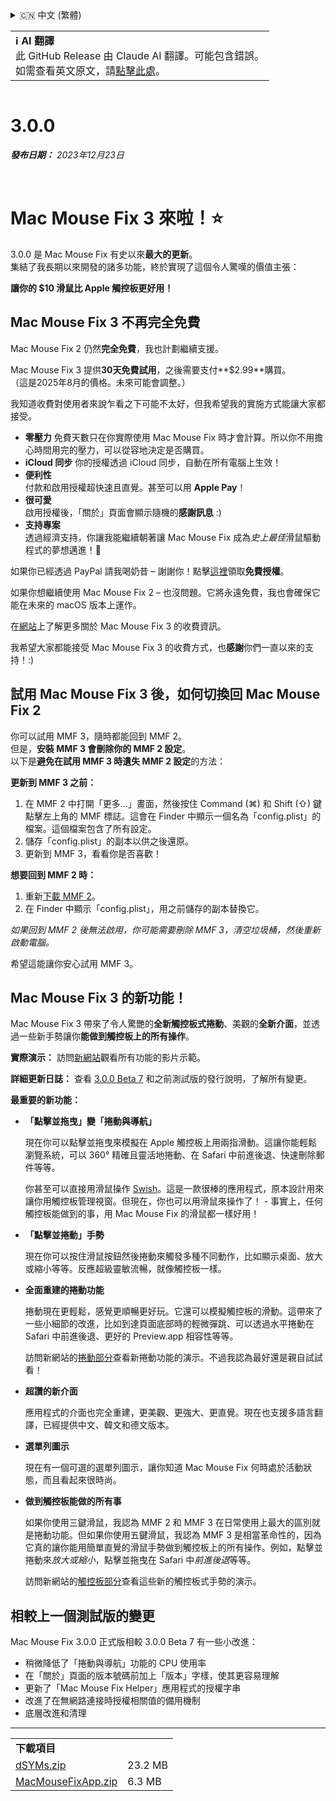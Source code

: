 <details>
<summary>🇨🇳 中文 (繁體)</summary>

[🇬🇧 English (GitHub Release)](https://github.com/noah-nuebling/mac-mouse-fix/releases/tag/3.0.0)\
[🇩🇪 Deutsch](https://redirect.macmousefix.com/?target=mmf-release&tag=3.0.0&locale=de)\
[🇻🇳 Tiếng Việt](https://redirect.macmousefix.com/?target=mmf-release&tag=3.0.0&locale=vi)\
[🇨🇳 中文 (简体)](https://redirect.macmousefix.com/?target=mmf-release&tag=3.0.0&locale=zh-Hans)\
**🇨🇳 中文 (繁體)**\
[🇭🇰 中文（香港)](https://redirect.macmousefix.com/?target=mmf-release&tag=3.0.0&locale=zh-HK)\
[🇰🇷 한국어](https://redirect.macmousefix.com/?target=mmf-release&tag=3.0.0&locale=ko)\
[Help translate Mac Mouse Fix to different languages!](https://github.com/noah-nuebling/mac-mouse-fix/discussions/731)
</details>
<table align=><td>
<b>ℹ️ AI 翻譯</b><br>
此 GitHub Release 由 Claude AI 翻譯。可能包含錯誤。<br>
如需查看英文原文，請<a href="https://github.com/noah-nuebling/mac-mouse-fix/releases/tag/3.0.0">點擊此處</a>。
</td></table>

<table></table>

# 3.0.0
***發布日期：** 2023年12月23日*

<br>

# Mac Mouse Fix 3 來啦！⭐️

3.0.0 是 Mac Mouse Fix 有史以來**最大的更新**。\
集結了我長期以來開發的諸多功能，終於實現了這個令人驚嘆的價值主張：

**讓你的 $10 滑鼠比 Apple 觸控板更好用！**

## Mac Mouse Fix 3 不再完全免費

Mac Mouse Fix 2 仍然**完全免費**，我也計劃繼續支援。

Mac Mouse Fix 3 提供**30天免費試用**，之後需要支付**$2.99**購買。\
（這是2025年8月的價格。未來可能會調整。）

我知道收費對使用者來說乍看之下可能不太好，但我希望我的實施方式能讓大家都接受。

- **零壓力**
   免費天數只在你實際使用 Mac Mouse Fix 時才會計算。所以你不用擔心時間用完的壓力，可以從容地決定是否購買。
- **iCloud 同步**
   你的授權透過 iCloud 同步，自動在所有電腦上生效！
- **便利性**\
   付款和啟用授權超快速且直覺。甚至可以用 **Apple Pay**！
- **很可愛**\
   啟用授權後，「關於」頁面會顯示隨機的**感謝訊息** :)
- **支持專案**\
   透過經濟支持，你讓我能繼續朝著讓 Mac Mouse Fix 成為*史上最佳*滑鼠驅動程式的夢想邁進！🚀

如果你已經透過 PayPal 請我喝奶昔 – 謝謝你！點擊[這裡](https://redirect.macmousefix.com/?locale=zh-Hant&target=mmf-apply-for-milkshake-license)領取**免費授權**。

如果你想繼續使用 Mac Mouse Fix 2 – 也沒問題。它將永遠免費，我也會確保它能在未來的 macOS 版本上運作。

在[網站](https://macmousefix.com/#price)上了解更多關於 Mac Mouse Fix 3 的收費資訊。

我希望大家都能接受 Mac Mouse Fix 3 的收費方式，也**感謝**你們一直以來的支持！:)

## 試用 Mac Mouse Fix 3 後，如何切換回 Mac Mouse Fix 2

你可以試用 MMF 3，隨時都能回到 MMF 2。\
但是，**安裝 MMF 3 會刪除你的 MMF 2 設定**。\
以下是**避免在試用 MMF 3 時遺失 MMF 2 設定**的方法：

**更新到 MMF 3 之前：**

1. 在 MMF 2 中打開「更多...」畫面，然後按住 Command (⌘) 和 Shift (⇧) 鍵點擊左上角的 MMF 標誌。這會在 Finder 中顯示一個名為「config.plist」的檔案。這個檔案包含了所有設定。
2. 儲存「config.plist」的副本以供之後還原。
3. 更新到 MMF 3，看看你是否喜歡！

**想要回到 MMF 2 時：**

1. 重新[下載 MMF 2](https://redirect.macmousefix.com/?locale=zh-Hant&target=mmf2-latest)。
2. 在 Finder 中顯示「config.plist」，用之前儲存的副本替換它。

*如果回到 MMF 2 後無法啟用，你可能需要刪除 MMF 3，清空垃圾桶，然後重新啟動電腦。*

希望這能讓你安心試用 MMF 3。

## Mac Mouse Fix 3 的新功能！

Mac Mouse Fix 3 帶來了令人驚艷的**全新觸控板式捲動**、美觀的**全新介面**，並透過一些新手勢讓你**能做到觸控板上的所有操作**。

**實際演示：**
訪問[新網站](https://macmousefix.com)觀看所有功能的影片示範。

**詳細更新日誌：**
查看 [3.0.0 Beta 7](https://redirect.macmousefix.com/?target=mmf-release&tag=3.0.0-Beta-7&locale=zh-Hant) 和之前測試版的發行說明，了解所有變更。

**最重要的新功能：**

- **「點擊並拖曳」變「捲動與導航」**

    現在你可以點擊並拖曳來模擬在 Apple 觸控板上用兩指滑動。這讓你能輕鬆瀏覽系統，可以 360° 精確且靈活地捲動、在 Safari 中前進後退、快速刪除郵件等等。

    你甚至可以直接用滑鼠操作 [Swish](https://highlyopinionated.co/swish/)。這是一款很棒的應用程式，原本設計用來讓你用觸控板管理視窗。但現在，你也可以用滑鼠來操作了！ - 事實上，任何觸控板能做到的事，用 Mac Mouse Fix 的滑鼠都一樣好用！

- **「點擊並捲動」手勢**

    現在你可以按住滑鼠按鈕然後捲動來觸發多種不同動作，比如顯示桌面、放大或縮小等等。反應超級靈敏流暢，就像觸控板一樣。

- **全面重建的捲動功能**

    捲動現在更輕鬆，感覺更順暢更好玩。它還可以模擬觸控板的滑動。這帶來了一些小細節的改進，比如到達頁面底部時的輕微彈跳、可以透過水平捲動在 Safari 中前進後退、更好的 Preview.app 相容性等等。

    訪問新網站的[捲動部分](https://macmousefix.com/#scroll)查看新捲動功能的演示。不過我認為最好還是親自試試看！

- **超讚的新介面**

    應用程式的介面也完全重建，更美觀、更強大、更直覺。現在也支援多語言翻譯，已經提供中文、韓文和德文版本。

- **選單列圖示**

    現在有一個可選的選單列圖示，讓你知道 Mac Mouse Fix 何時處於活動狀態，而且看起來很時尚。

- **做到觸控板能做的所有事**

    如果你使用三鍵滑鼠，我認為 MMF 2 和 MMF 3 在日常使用上最大的區別就是捲動功能。但如果你使用五鍵滑鼠，我認為 MMF 3 是相當革命性的，因為它真的讓你能用簡單直覺的滑鼠手勢做到觸控板上的所有操作。例如，點擊並捲動來*放大或縮小*，點擊並拖曳在 Safari 中*前進後退*等等。

    訪問新網站的[觸控板部分](https://macmousefix.com/#trackpad)查看這些新的觸控板式手勢的演示。

## 相較上一個測試版的變更

Mac Mouse Fix 3.0.0 正式版相較 3.0.0 Beta 7 有一些小改進：

- 稍微降低了「捲動與導航」功能的 CPU 使用率
- 在「關於」頁面的版本號碼前加上「版本」字樣，使其更容易理解
- 更新了「Mac Mouse Fix Helper」應用程式的授權字串
- 改進了在無網路連接時授權相關值的備用機制
- 底層改進和清理

---

<table align="start">
<tr>
    <td colspan=2>
        <b>下載項目</b>
    </td>
</tr>
<tr>
    <td><a href="https://github.com/noah-nuebling/mac-mouse-fix/releases/download/3.0.0/dSYMs.zip">dSYMs.zip</a></td>
    <td>23.2 MB</td>
</tr>
<tr>
    <td><a href="https://github.com/noah-nuebling/mac-mouse-fix/releases/download/3.0.0/MacMouseFixApp.zip">MacMouseFixApp.zip</a></td>
    <td>6.3 MB</td>
</tr>
</table>